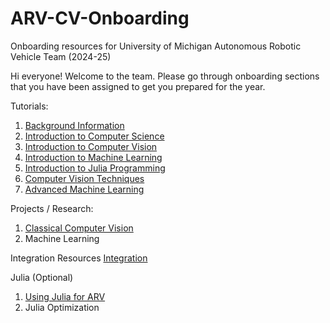 # ARV-CV-Onboarding
Onboarding resources for University of Michigan Autonomous Robotic Vehicle Team (2024-25)

Hi everyone! Welcome to the team. Please go through onboarding sections that you have been assigned to get you prepared for the year.

Tutorials:
1. [Background Information](./Introduction/background_info.md)
2. [Introduction to Computer Science](./Introduction/cs_intro.md)
3. [Introduction to Computer Vision](./Introduction/cv_intro.md)
4. [Introduction to Machine Learning](./Machine_Learning/ml_intro.md)
5. [Introduction to Julia Programming](./Julia/julia_intro.md)
6. [Computer Vision Techniques](./CV_Techniques/cv_advanced.md)
7. [Advanced Machine Learning](./Machine_Learning/ml_advanced.md)


Projects / Research: 
1. [Classical Computer Vision](./CV_Techniques/cv_project.py)
2. Machine Learning

Integration Resources
[Integration](./Integration/integration.md) 

Julia (Optional)
1. [Using Julia for ARV](./Julia/julia_advanced.md)
2. Julia Optimization 

